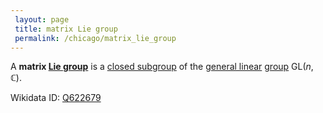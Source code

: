 ```yaml
---
 layout: page
 title: matrix Lie group
 permalink: /chicago/matrix_lie_group
---
```

A **matrix [Lie group](https://mathgloss.github.io/MathGloss/chicago/Lie_group)** is a [closed subgroup](https://mathgloss.github.io/MathGloss/chicago/closed_subgroup) of the [general linear](https://mathgloss.github.io/MathGloss/chicago/general_linear_group) [group](https://mathgloss.github.io/MathGloss/chicago/group) $\text{GL}(n,\mathbb C)$. 

Wikidata ID: [Q622679](https://www.wikidata.org/wiki/Q622679)